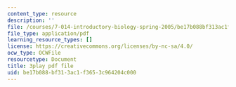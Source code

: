 ```yaml
---
content_type: resource
description: ''
file: /courses/7-014-introductory-biology-spring-2005/be17b088bf313ac1f3653c964204c000_g6VEnimixRk.pdf
file_type: application/pdf
learning_resource_types: []
license: https://creativecommons.org/licenses/by-nc-sa/4.0/
ocw_type: OCWFile
resourcetype: Document
title: 3play pdf file
uid: be17b088-bf31-3ac1-f365-3c964204c000
---
```

